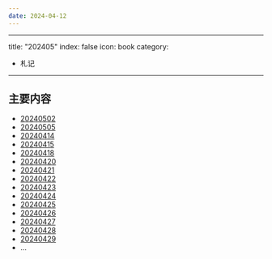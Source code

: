```yaml
---
date: 2024-04-12
---
```


---
title: "202405"
index: false
icon: book
category:
  - 札记
---

<Catalog />

<!-- more -->

## 主要内容

- [20240502](20240502/20240502.md)
- [20240505](20240505/20240505.md)
- [20240414](20240414.md)
- [20240415](20240415.md)
- [20240418](20240418.md)
- [20240420](20240420.md)
- [20240421](20240421.md)
- [20240422](20240422.md)
- [20240423](20240423.md)
- [20240424](20240424.md)
- [20240425](20240425.md)
- [20240426](20240426.md)
- [20240427](20240427.md)
- [20240428](20240428.md)
- [20240429](20240429.md)
- ...




